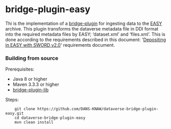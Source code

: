# bridge-plugin-easy
Thi is the implementation of a [bridge-plugin](https://github.com/DANS-KNAW/dataverse-bridge-plugin-lib) for ingesting data to the [EASY](https://easy.dans.knaw.nl/ui/home) archive. 
This plugin transforms the dataverse metadata file in DDI format into the required metadata files by EASY; ‘dataset.xml’ and ‘files.xml’. 
This is done according to the requirements described in this document: '[Depositing in EASY with SWORD v2.0](https://easy.dans.knaw.nl/doc/sword2.html)' requirements document.

### Building from source

Prerequisites:

* Java 8 or higher
* Maven 3.3.3 or higher
* [bridge-plugin-lib](https://github.com/DANS-KNAW/dataverse-bridge-plugin-lib)

Steps:

        git clone https://github.com/DANS-KNAW/dataverse-bridge-plugin-easy.git
        cd dataverse-bridge-plugin-easy
        mvn clean install
